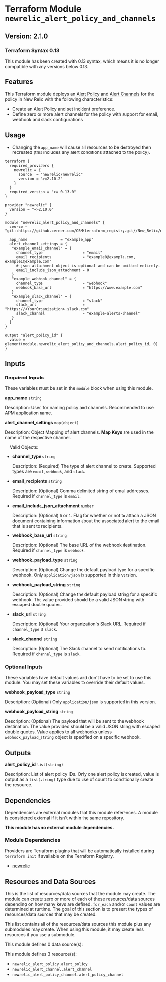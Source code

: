 # Terraform Module `newrelic_alert_policy_and_channels`

## Version: 2.1.0

### Terraform Syntax 0.13

This module has been created with 0.13 syntax, which means it is no longer compatible with any versions below 0.13.

## Features

This Terraform module deploys an [Alert Policy](https://docs.newrelic.com/docs/alerts/new-relic-alerts/alert-policies "New Relic Documentation") and [Alert Channels](https://docs.newrelic.com/docs/alerts/new-relic-alerts/notifications "New Relic Documentation") for the policy in New Relic with the following characteristics:

* Create an Alert Policy and set incident preference.
* Define zero or more alert channels for the policy with support for email, webhook and slack configurations.

## Usage

* Changing the `app_name` will cause all resources to be destroyed then recreated (this includes any alert conditions attached to the policy).

```hcl
terraform {
  required_providers {
    newrelic = {
      source  = "newrelic/newrelic"
      version = ">=2.10.2"
    }
  }
  required_version = ">= 0.13.0"
}

provider "newrelic" {
  version = "~>2.10.0"
}

module "newrelic_alert_policy_and_channels" {
  source = "git::https://github.cerner.com/CSM/terraform_registry.git//New_Relic/newrelic_alert_policy_and_channels/v1.0.0"

  app_name               = "example_app"
  alert_channel_settings = {
   "example_email_channel" = {
     channel_type                  = "email"
     email_recipients              = "example0@example.com, example1@example.com"
     # json attachment object is optional and can be omitted entirely.
     email_include_json_attachment = 0
   }
   "example_webhook_channel" = {
     channel_type                  = "webhook"
     webhook_base_url              = "https://www.example.com"
   }
   "example_slack_channel" = {
     channel_type                  = "slack"
     slack_url                     = "https://<YourOrganization>.slack.com"
     slack_channel                 = "example-alerts-channel"
   }
  }
}

output "alert_policy_id" {
  value = element(module.newrelic_alert_policy_and_channels.alert_policy_id, 0)
}
```

## Inputs

### Required Inputs

These variables must be set in the `module` block when using this module.

**app_name** `string`

Description: Used for naming policy and channels. Recommended to use APM application name.

**alert_channel_settings** `map(object)`

Description: Object Mapping of alert channels. **Map Keys** are used in the name of the respective channel.

&nbsp;&nbsp;&nbsp;&nbsp;Valid Objects:

* **channel_type** `string`

  Description: (Required) The type of alert channel to create. Supported types are `email`, `webhook`, and `slack`.

* **email_recipients** `string`

  Description: (Optional) Comma delimited string of email addresses. Required if `channel_type` is `email`.

* **email_include_json_attachment** `number`

  Description: (Optional) `0` or `1`. Flag for whether or not to attach a JSON document containing information about the associated alert to the email that is sent to recipients.

* **webhook_base_url** `string`

  Description: (Optional) The base URL of the webhook destination. Required if `channel_type` is `webhook`.

* **webhook_payload_type** `string`

  Description: (Optional) Change the default payload type for a specific webhook. Only `application/json` is supported in this version.

* **webhook_payload_string** `string`

  Description: (Optional) Change the default payload string for a specific webhook. The value provided should be a valid JSON string with escaped double quotes.

* **slack_url** `string`

  Description: (Optional) Your organization's Slack URL. Required if `channel_type` is `slack`.

* **slack_channel** `string`

  Description: (Optional) The Slack channel to send notifications to. Required if `channel_type` is `slack`.

### Optional Inputs

These variables have default values and don't have to be set to use this module. You may set these variables to override their default values.

**webhook_payload_type** `string`

Description: (Optional) Only `application/json` is supported in this version.

**webhook_payload_string** `string`

Description: (Optional) The payload that will be sent to the webhook destination. The value provided should be a valid JSON string with escaped double quotes. Value applies to all webhooks unless `webhook_payload_string` object is specified on a specific webhook.

## Outputs

**alert_policy_id** `list(string)`

Description: List of alert policy IDs. Only one alert policy is created, value is output as a `list(string)` type due to use of count to conditionally create the resource.

## Dependencies

Dependencies are external modules that this module references. A module is considered external if it isn't within the same repository.

**This module has no external module dependencies.**

### Module Dependencies

Providers are Terraform plugins that will be automatically installed during `terraform init` if available on the Terraform Registry.

* [newrelic](https://registry.terraform.io/providers/newrelic/newrelic/latest/docs "Terraform Documentation")

## Resources and Data Sources

This is the list of resources/data sources that the module may create. The module can create zero or more of each of these resources/data sources depending on how many keys are defined. `for_each` and/or `count` values are determined at runtime. The goal of this section is to present the types of resources/data sources that may be created.

This list contains all of the resources/data sources this module plus any submodules may create. When using this module, it may create less resources if you use a submodule.

This module defines 0 data source(s):

This module defines 3 resource(s):

* `newrelic_alert_policy.alert_policy`
* `newrelic_alert_channel.alert_channel`
* `newrelic_alert_policy_channel.alert_policy_channel`
